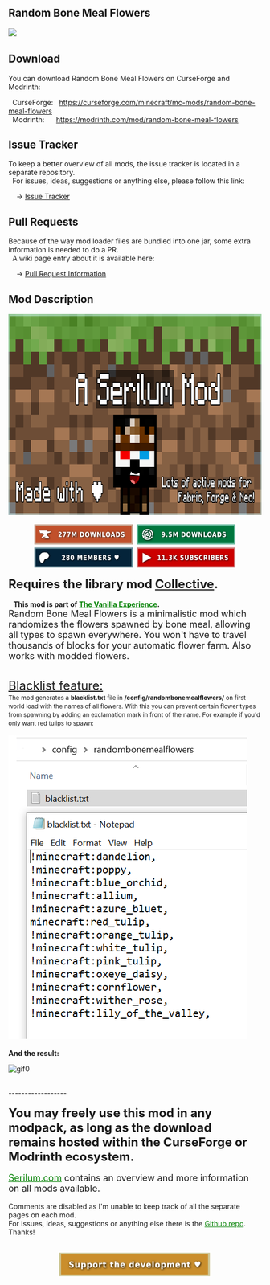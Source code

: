 <h2>Random Bone Meal Flowers</h2>
<p><a href="https://github.com/Serilum/Random-Bone-Meal-Flowers"><img src="https://serilum.com/assets/data/logo/random-bone-meal-flowers.png"></a></p><h2>Download</h2>
<p>You can download Random Bone Meal Flowers on CurseForge and Modrinth:</p><p>&nbsp;&nbsp;CurseForge: &nbsp;&nbsp;<a href="https://curseforge.com/minecraft/mc-mods/random-bone-meal-flowers">https://curseforge.com/minecraft/mc-mods/random-bone-meal-flowers</a><br>&nbsp;&nbsp;Modrinth: &nbsp;&nbsp;&nbsp;&nbsp;&nbsp;<a href="https://modrinth.com/mod/random-bone-meal-flowers">https://modrinth.com/mod/random-bone-meal-flowers</a></p>
<h2>Issue Tracker</h2>
<p>To keep a better overview of all mods, the issue tracker is located in a separate repository.<br>&nbsp;&nbsp;For issues, ideas, suggestions or anything else, please follow this link:</p>
<p>&nbsp;&nbsp;&nbsp;&nbsp;-> <a href="https://serilum.com/url/issue-tracker">Issue Tracker</a></p>
<h2>Pull Requests</h2>
<p>Because of the way mod loader files are bundled into one jar, some extra information is needed to do a PR.<br>&nbsp;&nbsp;A wiki page entry about it is available here:</p>
<p>&nbsp;&nbsp;&nbsp;&nbsp;-> <a href="https://serilum.com/url/pull-requests">Pull Request Information</a></p>
<h2>Mod Description</h2>
<p style="text-align:center"><a href="https://serilum.com/" rel="nofollow"><img src="https://github.com/Serilum/.cdn/raw/main/description/header/header.png" alt="" width="838" height="400"></a></p>
<p style="text-align:center"><a href="https://curseforge.com/members/serilum/projects" rel="nofollow"><img src="https://raw.githubusercontent.com/Serilum/.data-workflow/main/badges/svg/curseforge.svg" width="200"></a> <a href="https://modrinth.com/user/Serilum" rel="nofollow"><img src="https://raw.githubusercontent.com/Serilum/.data-workflow/main/badges/svg/modrinth.svg" width="200"></a> <a href="https://patreon.com/serilum" rel="nofollow"><img src="https://raw.githubusercontent.com/Serilum/.data-workflow/main/badges/svg/patreon.svg" width="200"></a> <a href="https://youtube.com/@serilum" rel="nofollow"><img src="https://raw.githubusercontent.com/Serilum/.data-workflow/main/badges/svg/youtube.svg" width="200"></a></p>
<p><strong><span style="font-size:24px">Requires the library mod&nbsp;<a style="font-size:24px" href="https://curseforge.com/minecraft/mc-mods/collective" rel="nofollow">Collective</a>.</span></strong><strong>&nbsp;<br><br> &nbsp; &nbsp;This mod is part of <span style="color:#008000"><a style="color:#008000" href="https://curseforge.com/minecraft/modpacks/the-vanilla-experience" rel="nofollow">The Vanilla Experience</a></span>.</strong><br><span style="font-size:18px">Random Bone Meal Flowers is a minimalistic mod which randomizes the flowers spawned by bone meal, allowing all types to spawn everywhere. You won't have to travel thousands of blocks for your automatic flower farm. Also works with modded flowers.</span><br><br><br><span style="text-decoration:underline;font-size:24px">Blacklist feature:</span><br><span style="font-size:12px">The mod generates a <strong>blacklist.txt</strong> file in <strong>/config/randombonemealflowers/</strong> on first world load with the names of all flowers. With this you can prevent certain flower types from spawning by adding an exclamation mark in front of the name. For example if you'd only want red tulips to spawn:<br></span><br><picture><img src="https://github.com/Serilum/.cdn/raw/main/projects/random-bone-meal-flowers/a.png" width="475" height="604"></picture><br><strong><br><span style="font-size:14px">And the result:</span></strong></p>
<div class="spoiler">
<p><picture><img src="https://github.com/Serilum/.cdn/raw/main/projects/random-bone-meal-flowers/b.gif" alt="gif0" width="1000" height="564"></picture></p>
</div>
<p><br>------------------<br><br><span style="font-size:24px"><strong>You may freely use this mod in any modpack, as long as the download remains hosted within the CurseForge or Modrinth ecosystem.</strong></span><br><br><span style="font-size:18px"><a style="font-size:18px;color:#008000" href="https://serilum.com/" rel="nofollow">Serilum.com</a> contains an overview and more information on all mods available.</span><br><br><span style="font-size:14px">Comments are disabled as I'm unable to keep track of all the separate pages on each mod.</span><span style="font-size:14px"><br>For issues, ideas, suggestions or anything else there is the&nbsp;<a style="font-size:14px;color:#008000" href="https://github.com/Serilum/.issue-tracker" rel="nofollow">Github repo</a>. Thanks!</span><span style="font-size:6px"><br><br></span></p>
<p style="text-align:center"><a href="https://serilum.com/donate" rel="nofollow"><img src="https://github.com/Serilum/.cdn/raw/main/description/projects/support.svg" alt="" width="306" height="50"></a></p>